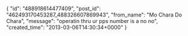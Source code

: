  {
   "id": "488918614477409",
   "post_id": "462493170453287_488326607869943",
   "from_name": "Mo Chara Do Chara",
   "message": "operatin thru ur pps number is a no no",
   "created_time": "2013-03-06T14:30:34+0000"
 }
